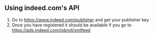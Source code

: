 ## Using indeed.com's API

1. Go to https://www.indeed.com/publisher and get your publisher key
2. Once you have registered it should be available if you go to https://ads.indeed.com/jobroll/xmlfeed
